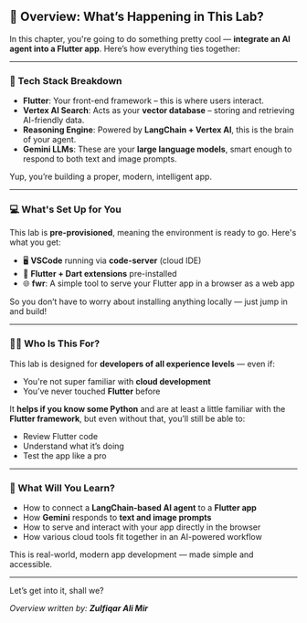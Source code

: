 ## 🧭 Overview: What’s Happening in This Lab?

In this chapter, you're going to do something pretty cool — **integrate an AI agent into a Flutter app**. Here’s how everything ties together:

---

### 🧱 Tech Stack Breakdown

- **Flutter**: Your front-end framework – this is where users interact.
- **Vertex AI Search**: Acts as your **vector database** – storing and retrieving AI-friendly data.
- **Reasoning Engine**: Powered by **LangChain + Vertex AI**, this is the brain of your agent.
- **Gemini LLMs**: These are your **large language models**, smart enough to respond to both text and image prompts.

Yup, you’re building a proper, modern, intelligent app.

---

### 💻 What's Set Up for You

This lab is **pre-provisioned**, meaning the environment is ready to go. Here's what you get:

- 🖥️ **VSCode** running via **code-server** (cloud IDE)
- 🧩 **Flutter + Dart extensions** pre-installed
- 🌐 **fwr**: A simple tool to serve your Flutter app in a browser as a web app

So you don’t have to worry about installing anything locally — just jump in and build!

---

### 👩‍💻 Who Is This For?

This lab is designed for **developers of all experience levels** — even if:

- You're not super familiar with **cloud development**
- You’ve never touched **Flutter** before

It **helps if you know some Python** and are at least a little familiar with the **Flutter framework**, but even without that, you’ll still be able to:

- Review Flutter code
- Understand what it’s doing
- Test the app like a pro

---

### 🧠 What Will You Learn?

- How to connect a **LangChain-based AI agent** to a **Flutter app**
- How **Gemini** responds to **text and image prompts**
- How to serve and interact with your app directly in the browser
- How various cloud tools fit together in an AI-powered workflow

This is real-world, modern app development — made simple and accessible.

---

Let’s get into it, shall we?

_Overview written by: **Zulfiqar Ali Mir**_
